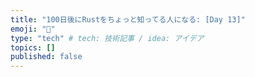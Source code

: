 ```yaml
---
title: "100日後にRustをちょっと知ってる人になる: [Day 13]"
emoji: "🦀"
type: "tech" # tech: 技術記事 / idea: アイデア
topics: []
published: false
---
```

